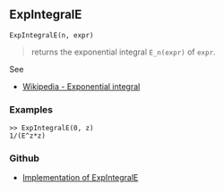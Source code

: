## ExpIntegralE

```
ExpIntegralE(n, expr)
```

> returns the exponential integral `E_n(expr)` of `expr`.
  
See
* [Wikipedia - Exponential integral](https://en.wikipedia.org/wiki/Exponential_integral)

### Examples

```
>> ExpIntegralE(0, z)
1/(E^z*z) 
```
 

### Github

* [Implementation of ExpIntegralE](https://github.com/axkr/symja_android_library/blob/master/symja_android_library/matheclipse-core/src/main/java/org/matheclipse/core/builtin/HypergeometricFunctions.java#L327) 
